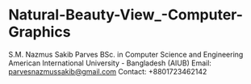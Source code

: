 # Natural-Beauty-View_-Computer-Graphics


S.M. Nazmus Sakib Parves
BSc. in Computer Science and Engineering 
American International University - Bangladesh (AIUB)
Email: parvesnazmussakib@gmail.com
Contact: +8801723462142